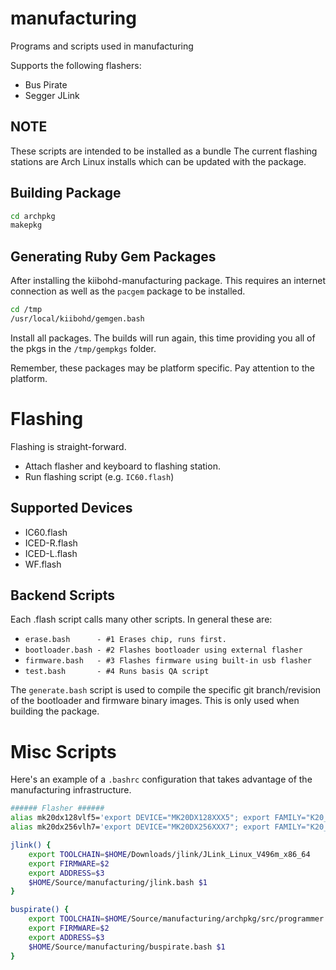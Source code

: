 # manufacturing
Programs and scripts used in manufacturing

Supports the following flashers:

* Bus Pirate
* Segger JLink


## NOTE

These scripts are intended to be installed as a bundle
The current flashing stations are Arch Linux installs which can be updated with the package.


## Building Package

```bash
cd archpkg
makepkg
```

## Generating Ruby Gem Packages

After installing the kiibohd-manufacturing package.
This requires an internet connection as well as the `pacgem` package to be installed.

```bash
cd /tmp
/usr/local/kiibohd/gemgen.bash
```

Install all packages.
The builds will run again, this time providing you all of the pkgs in the `/tmp/gempkgs` folder.

Remember, these packages may be platform specific. Pay attention to the platform.



# Flashing

Flashing is straight-forward.

* Attach flasher and keyboard to flashing station.
* Run flashing script (e.g. `IC60.flash`)


## Supported Devices

* IC60.flash
* ICED-R.flash
* ICED-L.flash
* WF.flash


## Backend Scripts

Each .flash script calls many other scripts.
In general these are:

* `erase.bash      - #1 Erases chip, runs first.`
* `bootloader.bash - #2 Flashes bootloader using external flasher`
* `firmware.bash   - #3 Flashes firmware using built-in usb flasher`
* `test.bash       - #4 Runs basis QA script`

The `generate.bash` script is used to compile the specific git branch/revision of the bootloader and firmware binary images. This is only used when building the package.


# Misc Scripts

Here's an example of a `.bashrc` configuration that takes advantage of the manufacturing infrastructure.

```bash
###### Flasher ######
alias mk20dx128vlf5='export DEVICE="MK20DX128XXX5"; export FAMILY="K20_50"'
alias mk20dx256vlh7='export DEVICE="MK20DX256XXX7"; export FAMILY="K20_72"'

jlink() {
	export TOOLCHAIN=$HOME/Downloads/jlink/JLink_Linux_V496m_x86_64
	export FIRMWARE=$2
	export ADDRESS=$3
	$HOME/Source/manufacturing/jlink.bash $1
}

buspirate() {
	export TOOLCHAIN=$HOME/Source/manufacturing/archpkg/src/programmer
	export FIRMWARE=$2
	export ADDRESS=$3
	$HOME/Source/manufacturing/buspirate.bash $1
}
```

